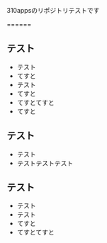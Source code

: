 310appsのリポジトリテストです

======

## テスト
* テスト
* てすと
* テスト
* てすと
* てすとてすと
* てすと


## テスト
* テスト
* テストテストテスト


## テスト
* テスト
* テスト
* てすと
* てすとてすと
